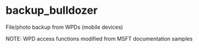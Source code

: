 # backup_bulldozer

File/photo backup from WPDs (mobile devices)

NOTE: WPD access functions modified from MSFT documentation samples